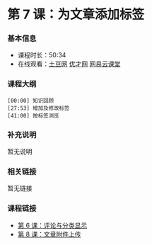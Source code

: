 第 7 课：为文章添加标签
==========================

### 基本信息

- 课程时长：50:34
- 在线观看：[土豆网](http://www.tudou.com/programs/view/QpE6LM3Ie2k/) [优才网](http://www.ucai.cn/course/chapter/87/3267/6400) [网易云课堂](http://study.163.com/course/courseLearn.htm?courseId=328001#/learn/video?lessonId=626001&courseId=328001)

### 课程大纲

	[00:00] 知识回顾
	[27:53] 增加及修改标签
	[41:00] 按标签浏览
	
### 补充说明

暂无说明

### 相关链接

暂无链接

### 课程链接

- [第 6 课：评论与分类显示](../lecture6/lecture6.md)
- [第 8 课：文章附件上传](../lecture8/lecture8.md)
